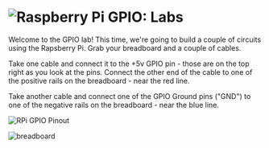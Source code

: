 # ![Raspberry Pi GPIO: Labs](../blob/master/assets/img/logo-128.png?raw=true)

Welcome to the GPIO lab! This time, we're going to build a couple of circuits using the Rapsberry Pi. Grab your breadboard and a couple of cables.

Take one cable and connect it to the +5v GPIO pin - those are on the top right as you look at the pins. Connect the other end of the cable to one of the positive rails on the breadboard - near the red line.

Take another cable and connect one of the GPIO Ground pins ("GND") to one of the negative rails on the breadboard - near the blue line.

![RPi GPIO Pinout](https://sensorgnome.org/@api/deki/files/14074/=RPi2_Pinout.png)

![breadboard](https://cdn-learn.adafruit.com/assets/assets/000/002/602/medium800/learn_arduino_breadboard_half.jpg)